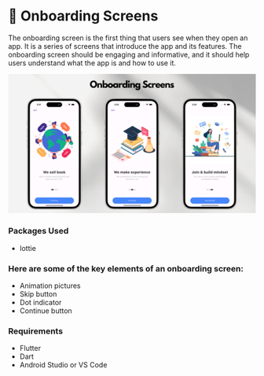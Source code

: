 # :rocket: Onboarding Screens
The onboarding screen is the first thing that users see when they open an app. It is a series of screens that introduce the app and its features. The onboarding screen should be engaging and informative, and it should help users understand what the app is and how to use it.

![onboarding_image](https://github.com/muzammil-git/onboarding_module/blob/main/onboarding_ui.png)

### Packages Used
-  lottie

### Here are some of the key elements of an onboarding screen:
- Animation pictures
- Skip button
- Dot indicator
- Continue button

### Requirements
- Flutter
- Dart
- Android Studio or VS Code

